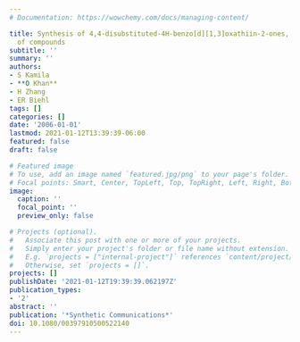 ```yaml
---
# Documentation: https://wowchemy.com/docs/managing-content/

title: Synthesis of 4,4-disubstituted-4H-benzo[d][1,3]oxathiin-2-ones, a new class
  of compounds
subtitle: ''
summary: ''
authors:
- S Kamila
- **O Khan**
- H Zhang
- ER Biehl
tags: []
categories: []
date: '2006-01-01'
lastmod: 2021-01-12T13:39:39-06:00
featured: false
draft: false

# Featured image
# To use, add an image named `featured.jpg/png` to your page's folder.
# Focal points: Smart, Center, TopLeft, Top, TopRight, Left, Right, BottomLeft, Bottom, BottomRight.
image:
  caption: ''
  focal_point: ''
  preview_only: false

# Projects (optional).
#   Associate this post with one or more of your projects.
#   Simply enter your project's folder or file name without extension.
#   E.g. `projects = ["internal-project"]` references `content/project/deep-learning/index.md`.
#   Otherwise, set `projects = []`.
projects: []
publishDate: '2021-01-12T19:39:39.062197Z'
publication_types:
- '2'
abstract: ''
publication: '*Synthetic Communications*'
doi: 10.1080/00397910500522140
---
```

